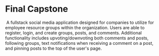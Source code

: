 # Final Capstone
​
A fullstack social media application designed for companies to utilize for employee resource groups within the organization. Users are able to register, login, and create groups, posts, and comments. Additional functionality includes upvoting/downvoting both comments and posts, following groups, text notifications when receiving a comment on a post, and pinning posts to the top of the user's page.
